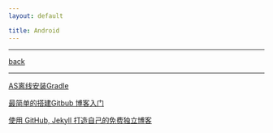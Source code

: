 ```yaml
---
layout: default

title: Android
---
```



---
[back](../)

---

[AS离线安装Gradle](android_2017-09-04.md)


[最简单的搭建Gitbub 博客入门](http://www.ruanyifeng.com/blog/2012/08/blogging_with_jekyll.html)


[使用 GitHub, Jekyll 打造自己的免费独立博客](http://blog.csdn.net/on_1y/article/details/19259435)

